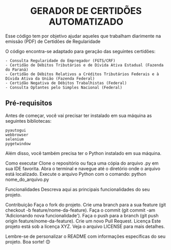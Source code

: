 <h1 align="center"> GERADOR DE CERTIDÕES AUTOMATIZADO </h1>

Esse código tem por objetivo ajudar aqueles que trabalham diarimente na emissão (PDF) de Certidões de Regularidade

O código encontra-se adaptado para geração das seguintes certidões:
```
- Consulta Regularidade do Empregador (FGTS/CRF)
- Certidão de Débitos Tributários e de Dívida Ativa Estadual (Fazenda do Paraná)
- Certidão de Débitos Relativos a Créditos Tributários Federais e à Dívida Ativa da União (Fazenda Federal)
- Certidão Negativa de Débitos Trabalhistas (Federal)
- Consulta Optantes pelo Simples Nacional (Federal)
```

## Pré-requisitos
Antes de começar, você vai precisar ter instalado em sua máquina as seguintes bibliotecas:
```
pyautogui
webbrowser
selenium
pygetwindow
```
Além disso, você também precisa ter o Python instalado em sua máquina.

Como executar
Clone o repositório ou faça uma cópia do arquivo .py em sua IDE favorita.
Abra o terminal e navegue até o diretório onde o arquivo está localizado.
Execute o arquivo Python com o comando:
python nome_do_arquivo.py

Funcionalidades
Descreva aqui as principais funcionalidades do seu projeto.

Contribuição
Faça o fork do projeto.
Crie uma branch para a sua feature (git checkout -b feature/nome-da-feature).
Faça o commit (git commit -am 'Adicionando nova funcionalidade').
Faça o push para a branch (git push origin feature/nome-da-feature).
Crie um novo Pull Request.
Licença
Este projeto está sob a licença XYZ. Veja o arquivo LICENSE para mais detalhes.

Lembre-se de personalizar o README com informações específicas do seu projeto. Boa sorte! 😊
